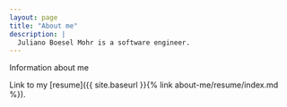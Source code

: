 ```yaml
---
layout: page
title: "About me"
description: |
  Juliano Boesel Mohr is a software engineer.
---
```


Information about me

Link to my [resume]({{ site.baseurl }}{% link about-me/resume/index.md %}).

